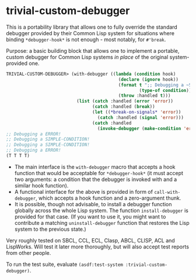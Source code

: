 # trivial-custom-debugger

This is a portability library that allows one to fully override the standard debugger provided by their Common Lisp system for situations where binding `*debugger-hook*` is not enough - most notably, for `#'break`.

Purpose: a basic building block that allows one to implement a portable, custom debugger for Common Lisp systems *in place* of the original system-provided one.

```lisp
TRIVIAL-CUSTOM-DEBUGGER> (with-debugger ((lambda (condition hook)
                                           (declare (ignore hook))
                                           (format t ";; Debugging a ~S!~%" 
                                                   (type-of condition))
                                           (throw :handled t)))
                           (list (catch :handled (error 'error))
                                 (catch :handled (break))
                                 (let ((*break-on-signals* 'error))
                                   (catch :handled (signal 'error)))
                                 (catch :handled 
                                   (invoke-debugger (make-condition 'error)))))
;; Debugging a ERROR!
;; Debugging a SIMPLE-CONDITION!
;; Debugging a SIMPLE-CONDITION!
;; Debugging a ERROR!
(T T T T)
```

* The main interface is the `with-debugger` macro that accepts a hook function that would be acceptable for `*debugger-hook*` (it must accept two arguments: a condition that the debugger is invoked with and a similar hook function).
* A functional interface for the above is provided in form of `call-with-debugger`, which accepts a hook function and a zero-argument thunk.
* It is possible, though not advisable, to install a debugger function globally across the whole Lisp system. The function `install-debugger` is provided for that case. (If you want to use it, you might want to contribute a matching `uninstall-debugger` function that restores the Lisp system to the previous state.)

Very roughly tested on SBCL, CCL, ECL, Clasp, ABCL, CLISP, ACL and LispWorks. Will test it later more thoroughly, but will also accept test reports from other people.

To run the test suite, evaluate `(asdf:test-system :trivial-custom-debugger)`.
